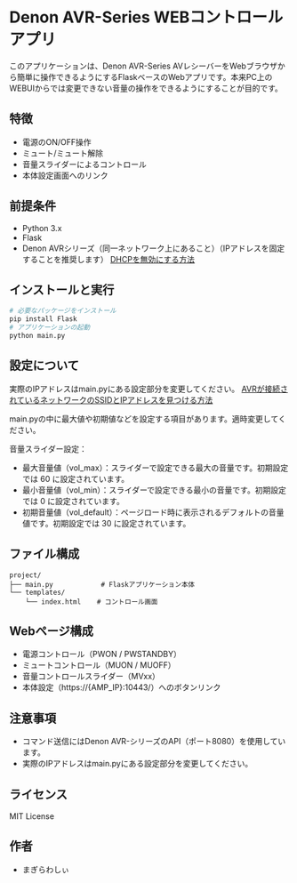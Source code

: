 # Denon AVR-Series WEBコントロールアプリ

このアプリケーションは、Denon AVR-Series AVレシーバーをWebブラウザから簡単に操作できるようにするFlaskベースのWebアプリです。本来PC上のWEBUIからでは変更できない音量の操作をできるようにすることが目的です。

## 特徴
* 電源のON/OFF操作
* ミュート/ミュート解除
* 音量スライダーによるコントロール
* 本体設定画面へのリンク

## 前提条件
* Python 3.x
* Flask
* Denon AVRシリーズ（同一ネットワーク上にあること）（IPアドレスを固定することを推奨します）
  [DHCPを無効にする方法](https://support-jp.denon.com/app/answers/detail/a_id/19342/related/1)

## インストールと実行
```bash
# 必要なパッケージをインストール
pip install Flask
# アプリケーションの起動
python main.py
```

## 設定について
実際のIPアドレスはmain.pyにある設定部分を変更してください。
[AVRが接続されているネットワークのSSIDとIPアドレスを見つける方法](https://support-jp.denon.com/app/answers/detail/a_id/19304/)

main.pyの中に最大値や初期値などを設定する項目があります。適時変更してください。

音量スライダー設定：
* 最大音量値（vol_max）：スライダーで設定できる最大の音量です。初期設定では 60 に設定されています。
* 最小音量値（vol_min）：スライダーで設定できる最小の音量です。初期設定では 0 に設定されています。
* 初期音量値（vol_default）：ページロード時に表示されるデフォルトの音量値です。初期設定では 30 に設定されています。

## ファイル構成
```
project/
├── main.py            # Flaskアプリケーション本体
└── templates/
    └── index.html    # コントロール画面
```

## Webページ構成
* 電源コントロール（PWON / PWSTANDBY）
* ミュートコントロール（MUON / MUOFF）
* 音量コントロールスライダー（MVxx）
* 本体設定（https://{AMP_IP}:10443/）へのボタンリンク

## 注意事項
* コマンド送信にはDenon AVR-シリーズのAPI（ポート8080）を使用しています。
* 実際のIPアドレスはmain.pyにある設定部分を変更してください。

## ライセンス
MIT License

## 作者
* まぎらわしぃ
